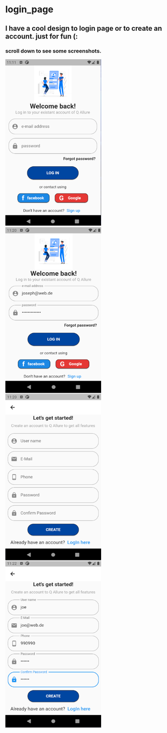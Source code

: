# login_page

## I have a cool design to login page or to create an account. just for fun (:

### scroll down to see some screenshots.

<img src="https://github.com/JosephAlzieb/login_page/blob/master/screenshots/1.png" width="300" height="520">


<img src="https://github.com/JosephAlzieb/login_page/blob/master/screenshots/2.png" width="300" height="520">


<img src="https://github.com/JosephAlzieb/login_page/blob/master/screenshots/3.png" width="300" height="520">


<img src="https://github.com/JosephAlzieb/login_page/blob/master/screenshots/4.png" width="300" height="520">


